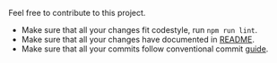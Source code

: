 Feel free to contribute to this project.

* Make sure that all your changes fit codestyle, run `npm run lint`.
* Make sure that all your changes have documented in [README](README.md).
* Make sure that all your commits follow conventional commit [guide](https://conventionalcommits.org/).
